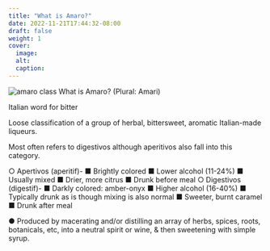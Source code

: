 ```yaml
---
title: "What is Amaro?"
date: 2022-11-21T17:44:32-08:00
draft: false
weight: 1
cover:
  image:
  alt:
  caption:
---
```


![amaro class](/images/amaro_class.jpeg)
What is Amaro? (Plural: Amari)

Italian word for bitter

Loose classification of a group of herbal, bittersweet, aromatic Italian-made liqueurs.

Most often refers to digestivos although aperitivos also fall into this category.

○ Apertivos (aperitif)-
■ Brightly colored
■ Lower alcohol (11-24%)
■ Usually mixed
■ Drier, more citrus
■ Drunk before meal
○ Digestivos (digestif)-
■ Darkly colored: amber-onyx
■ Higher alcohol (16-40%)
■ Typically drunk as is though mixing is also normal
■ Sweeter, burnt caramel
■ Drunk after meal

● Produced by macerating and/or distilling an array of herbs, spices, roots, botanicals, etc,
into a neutral spirit or wine, & then sweetening with simple syrup.
